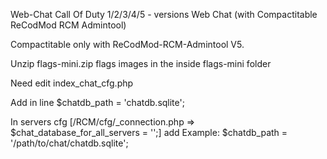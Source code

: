 Web-Chat Call Of Duty 1/2/3/4/5 - versions
Web Chat (with Compactitable ReCodMod RCM Admintool)

Compactitable only with ReCodMod-RCM-Admintool V5.

Unzip flags-mini.zip flags images in the inside flags-mini folder  

Need edit index_chat_cfg.php

Add in line $chatdb_path = 'chatdb.sqlite';

In servers cfg [/RCM/cfg/_connection.php => $chat_database_for_all_servers = '';] add Example: $chatdb_path = '/path/to/chat/chatdb.sqlite';
